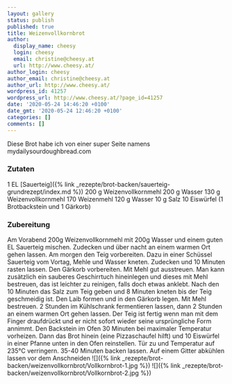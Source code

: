 ```yaml
---
layout: gallery
status: publish
published: true
title: Weizenvollkornbrot
author:
  display_name: cheesy
  login: cheesy
  email: christine@cheesy.at
  url: http://www.cheesy.at/
author_login: cheesy
author_email: christine@cheesy.at
author_url: http://www.cheesy.at/
wordpress_id: 41257
wordpress_url: http://www.cheesy.at/?page_id=41257
date: '2020-05-24 14:46:20 +0100'
date_gmt: '2020-05-24 12:46:20 +0100'
categories: []
comments: []
---
```

Diese Brot habe ich von einer super Seite namens mydailysourdoughbread.com
### Zutaten
1 EL [Sauerteig]({% link _rezepte/brot-backen/sauerteig-grundrezept/index.md %})
200 g Weizenvollkornmehl
200 g Wasser
130 g Weizenvollkornmehl
170 Weizenmehl
120 g Wasser
10 g Salz
10 Eiswürfel
(1 Brotbackstein und 1 Gärkorb)
### Zubereitung
Am Vorabend 200g Weizenvollkornmehl mit 200g Wasser und einem guten EL Sauerteig mischen. Zudecken und über nacht an einem warmen Ort gehen lassen.
Am morgen den Teig vorbereiten. Dazu in einer Schüssel Sauerteig vom Vortag, Mehle und Wasser kneten. Zudecken und 10 Minuten rasten lassen.
Den Gärkorb vorbereiten. Mit Mehl gut ausstreuen. Man kann zusätzlich ein sauberes Geschirrtuch hineinlegen und dieses mit Mehl bestreuen, das ist leichter zu reinigen, falls doch etwas anklebt.
Nach den 10 Minuten das Salz zum Teig geben und 8 Minuten kneten bis der Teig geschmeidig ist. Den Laib formen und in den Gärkorb legen. Mit Mehl bestreuen.
2 Stunden im Kühlschrank fermentieren lassen, dann 2 Stunden an einem warmen Ort gehen lassen. Der Teig ist fertig wenn man mit dem Finger draufdrückt und er nicht sofort wieder seine ursprüngliche Form annimmt.
Den Backstein im Ofen 30 Minuten bei maximaler Temperatur vorheizen. Dann das Brot hinein (eine Pizzaschaufel hilft) und 10 Eiswürfel in einer Pfanne unten in den Ofen reinstellen. Tür zu und Temperatur auf 235°C verringern. 35-40 Minuten backen lassen.
Auf einem Gitter abkühlen lassen vor dem Anschneiden
![]({% link _rezepte/brot-backen/weizenvollkornbrot/Vollkornbrot-1.jpg %})
![]({% link _rezepte/brot-backen/weizenvollkornbrot/Vollkornbrot-2.jpg %})

